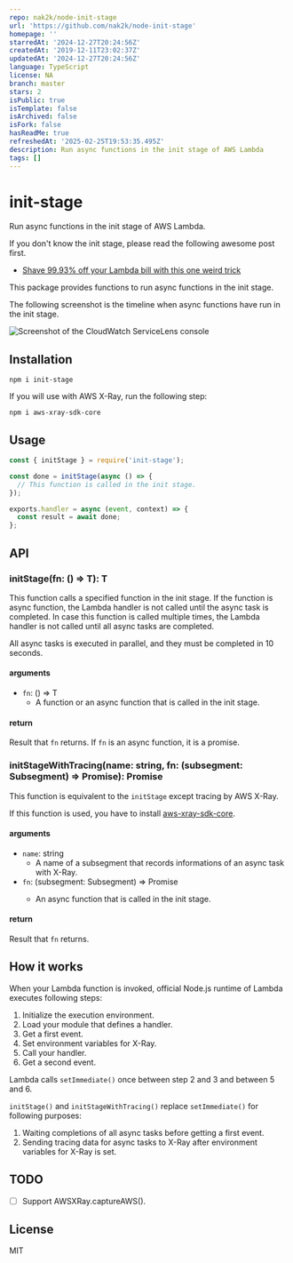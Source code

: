 ```yaml
---
repo: nak2k/node-init-stage
url: 'https://github.com/nak2k/node-init-stage'
homepage: ''
starredAt: '2024-12-27T20:24:56Z'
createdAt: '2019-12-11T23:02:37Z'
updatedAt: '2024-12-27T20:24:56Z'
language: TypeScript
license: NA
branch: master
stars: 2
isPublic: true
isTemplate: false
isArchived: false
isFork: false
hasReadMe: true
refreshedAt: '2025-02-25T19:53:35.495Z'
description: Run async functions in the init stage of AWS Lambda
tags: []
---
```


# init-stage

Run async functions in the init stage of AWS Lambda.

If you don't know the init stage, please read the following awesome post first.

- [Shave 99.93% off your Lambda bill with this one weird trick](https://medium.com/@hichaelmart/shave-99-93-off-your-lambda-bill-with-this-one-weird-trick-33c0acebb2ea)

This package provides functions to run async functions in the init stage.

The following screenshot is the timeline when async functions have run in the init stage.

![Screenshot of the CloudWatch ServiceLens console](/images/tracing-example.png?raw=true)

## Installation

```
npm i init-stage
```

If you will use with AWS X-Ray, run the following step:

```
npm i aws-xray-sdk-core
```

## Usage

``` javascript
const { initStage } = require('init-stage');

const done = initStage(async () => {
  // This function is called in the init stage.
});

exports.handler = async (event, context) => {
  const result = await done;
};
```

## API

### initStage<T>(fn: () => T): T

This function calls a specified function in the init stage. If the function is async function, the Lambda handler is not called until the async task is completed.
In case this function is called multiple times, the Lambda handler is not called until all async tasks are completed.

All async tasks is executed in parallel, and they must be completed in 10 seconds.

#### arguments

- `fn`: () => T
  - A function or an async function that is called in the init stage.

#### return

Result that `fn` returns. If `fn` is an async function, it is a promise.

### initStageWithTracing<T>(name: string, fn: (subsegment: Subsegment) => Promise<T>): Promise<T>

This function is equivalent to the `initStage` except tracing by AWS X-Ray.

If this function is used, you have to install [aws-xray-sdk-core](https://www.npmjs.com/package/aws-xray-sdk-core).

#### arguments

- `name`: string
  - A name of a subsegment that records informations of an async task with X-Ray.
- `fn`: (subsegment: Subsegment) => Promise<T>
  - An async function that is called in the init stage.

#### return

Result that `fn` returns.

## How it works

When your Lambda function is invoked, official Node.js runtime of Lambda executes following steps:

1. Initialize the execution environment.
2. Load your module that defines a handler.
3. Get a first event.
4. Set environment variables for X-Ray.
5. Call your handler.
6. Get a second event.

Lambda calls `setImmediate()` once between step 2 and 3 and between 5 and 6.

`initStage()` and `initStageWithTracing()` replace `setImmediate()` for following purposes:

1. Waiting completions of all async tasks before getting a first event.
2. Sending tracing data for async tasks to X-Ray after environment variables for X-Ray is set.

## TODO

- [ ] Support AWSXRay.captureAWS().

## License

MIT
